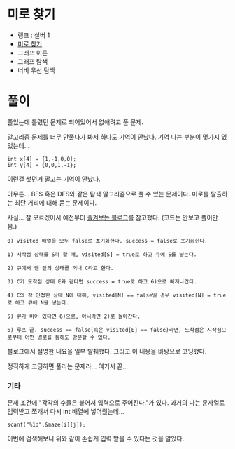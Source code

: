 # 미로 찾기

- 랭크 : 실버 1
- [미로 찾기](https://www.acmicpc.net/problem/2178)
- 그래프 이론
- 그래프 탐색
- 너비 우선 탐색

# 풀이

풀었는데 틀렸던 문제로 되어있어서 없애려고 푼 문제.

알고리즘 문제를 너무 안풀다가 봐서 하나도 기억이 안났다. 기억 나는 부분이 몇가지 있었는데...

```
int x[4] = {1,-1,0,0};
int y[4] = {0,0,1,-1};
```

이런걸 썻던거 말고는 기억이 안났다.

아무튼... BFS 혹은 DFS와 같은 탐색 알고리즘으로 풀 수 있는 문제이다. 미로를 탈출하는 최단 거리에 대해 묻는 문제이다.

사실... 잘 모르겠어서 예전부터 [즐겨보는 블로그](https://blog.naver.com/kks227/220574993422)를 참고했다. (코드는 안보고 풀이만 봄.)

```
0) visited 배열을 모두 false로 초기화한다. success = false로 초기화한다.

1) 시작점 상태를 S라 할 때, visited[S] = true로 하고 큐에 S를 넣는다.

2) 큐에서 맨 앞의 상태를 꺼내 C라고 한다.

3) C가 도착점 상태 E와 같다면 success = true로 하고 6)으로 빠져나간다.

4) C의 각 인접한 상태 N에 대해, visited[N] == false일 경우 visited[N] = true로 하고 큐에 N을 넣는다.

5) 큐가 비어 있다면 6)으로, 아니라면 2)로 돌아간다.

6) 루프 끝. success == false(혹은 visited[E] == false)라면, 도착점은 시작점으로부터 어떤 경로를 통해도 방문할 수 없다.
```
블로그에서 설명한 내요을 일부 발췌했다. 그리고 이 내용을 바탕으로 코딩했다.

정직하게 코딩하면 풀리는 문제라... 여기서 끝...

### 기타

문제 조건에 "각각의 수들은 붙어서 입력으로 주어진다."가 있다. 과거의 나는 문자열로 입력받고 쪼개서 다시 int 배열에 넣어줬는데...

```
scanf("%1d",&maze[i][j]);
```
이번에 검색해보니 위와 같이 손쉽게 입력 받을 수 있다는 것을 알았다.